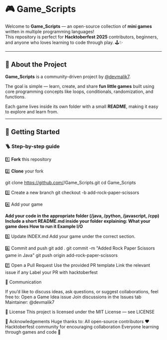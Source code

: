 # 🎮 Game_Scripts

Welcome to **Game_Scripts** — an open-source collection of **mini games** written in multiple programming languages!  
This repository is perfect for **Hacktoberfest 2025** contributors, beginners, and anyone who loves learning to code through play. 🕹️✨

---

## 🌟 About the Project

**Game_Scripts** is a community-driven project by [@devmalik7](https://github.com/devmalik7).

The goal is simple — learn, create, and share **fun little games** built using core programming concepts like loops, conditionals, randomization, and functions.

Each game lives inside its own folder with a small **README**, making it easy to explore and learn from.

---

## 🚀 Getting Started

### 🪜 Step-by-step guide

1️⃣ **Fork** this repository  

2️⃣ **Clone** your fork   

   git clone https://github.com/<your-username>/Game_Scripts.git
      cd Game_Scripts

3️⃣ Create a new branch
   git checkout -b add-rock-paper-scissors

4️⃣ Add your game

 **Add your code in the appropriate folder (/java, /python, /javascript, /cpp)
  Include a short README.md inside your folder explaining:
  What your game does
  How to run it
  Example I/O**

5️⃣ Update INDEX.md
  Add your game under the correct section.

6️⃣ Commit and push
  git add .
  git commit -m "Added Rock Paper Scissors game in Java"
  git push origin add-rock-paper-scissors

7️⃣ Open a Pull Request
Use the provided PR template
Link the relevant issue if any
Label your PR with hacktoberfest



💬 Communication

 If you’d like to discuss ideas, ask questions, or suggest collaborations, feel free to:
 Open a Game Idea issue
 Join discussions in the Issues tab
 Maintainer: @devmalik7



📜 License
 This project is licensed under the MIT License — see LICENSE


🌟 Acknowledgements
Huge thanks to:
 All open-source contributors ❤️
 Hacktoberfest community for encouraging collaboration
 Everyone learning through games and code 👾
